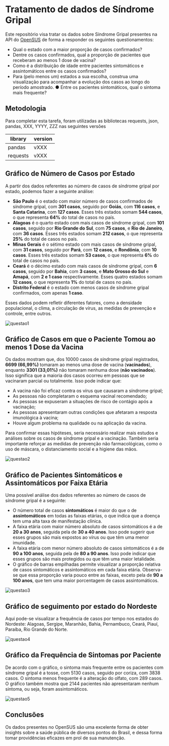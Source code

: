 # Tratamento de dados de Síndrome Gripal

Este repositório visa tratar os dados sobre Síndrome Gripal presentes na API do [OpenSUS](https://opendatasus.saude.gov.br) de forma a responder os seguintes questionamentos:
 
* Qual o estado com a maior proporção de casos confirmados?
* Dentre os casos confirmados, qual a proporção de pacientes que
receberam ao menos 1 dose de vacina?
* Como é a distribuição de idade entre pacientes sintomáticos e
assintomáticos entre os casos confirmados?
* Para (pelo menos um) estados a sua escolha, construa uma
visualização para acompanhar a evolução dos casos ao longo do
período amostrado.
● Entre os pacientes sintomáticos, qual o sintoma mais frequente?

## Metodologia

Para completar esta tarefa, foram utilizadas as bibliotecas requests, json, pandas, XXX, YYYY, ZZZ nas seguintes versões

|library|version|
|---|---|
|pandas|vXXX|
|requests|vXXX|

## Gráfico de Número de Casos por Estado

A partir dos dados referentes ao número de casos de síndrome gripal por estado, podemos fazer a seguinte análise:


- **São Paulo** é o estado com maior número de casos confirmados de síndrome gripal, com **301 casos**, seguido por **Goiás**, com **116 casos**, e **Santa Catarina**, com **127 casos**. Esses três estados somam **544 casos**, o que representa **64%** do total de casos no país.
- **Alagoas** é o quarto estado com mais casos de síndrome gripal, com **101 casos**, seguido por **Rio Grande do Sul**, com **75 casos**, e **Rio de Janeiro**, com **36 casos**. Esses três estados somam **212 casos**, o que representa **25%** do total de casos no país.
- **Minas Gerais** é o sétimo estado com mais casos de síndrome gripal, com **31 casos**, seguido por **Pará**, com **12 casos**, e **Rondônia**, com **10 casos**. Esses três estados somam **53 casos**, o que representa **6%** do total de casos no país.
- **Ceará** é o décimo estado com mais casos de síndrome gripal, com **6 casos**, seguido por **Bahia**, com **3 casos**, e **Mato Grosso do Sul** e **Amapá**, com **2 e 1 caso** respectivamente. Esses quatro estados somam **12 casos**, o que representa **1%** do total de casos no país.
- **Distrito Federal** é o estado com menos casos de síndrome gripal confirmados, com apenas **1 caso**.


Esses dados podem refletir diferentes fatores, como a densidade populacional, o clima, a circulação de vírus, as medidas de prevenção e controle, entre outros.

![questao1](https://github.com/paulodtn/sindrome-gripal/blob/main/imagens/ocorrencia_por_UF_07-05-2023_18-27-54.png)

## Gráfico de Casos em que o Paciente Tomou ao menos 1 Dose da Vacina


Os dados mostram que, dos 10000 casos de síndrome gripal registrados, **6699 (66,99%)** tomaram ao menos uma dose de vacina (**vacinados**), enquanto **3301 (33,01%)** não tomaram nenhuma dose (**não vacinados**). Isso significa que a maioria dos casos ocorreu em pessoas que se vacinaram parcial ou totalmente. Isso pode indicar que:

- A vacina não foi eficaz contra os vírus que causaram a síndrome gripal;
- As pessoas não completaram o esquema vacinal recomendado;
- As pessoas se expuseram a situações de risco de contágio após a vacinação;
- As pessoas apresentaram outras condições que afetaram a resposta imunológica à vacina;
- Houve algum problema na qualidade ou na aplicação da vacina.

Para confirmar essas hipóteses, seria necessário realizar mais estudos e análises sobre os casos de síndrome gripal e a vacinação. Também seria importante reforçar as medidas de prevenção não farmacológicas, como o uso de máscara, o distanciamento social e a higiene das mãos.

![questao2](https://github.com/paulodtn/sindrome-gripal/blob/main/imagens/ocorrencia_vacinados_por_UF_07-05-2023_18-27-54.png)

## Gráfico de Pacientes Sintomáticos e Assintomáticos por Faixa Etária


Uma possível análise dos dados referentes ao número de casos de síndrome gripal é a seguinte:

- O número total de casos **sintomáticos** é maior do que o de **assintomáticos** em todas as faixas etárias, o que indica que a doença tem uma alta taxa de manifestação clínica.
- A faixa etária com maior número absoluto de casos sintomáticos é a de **20 a 30 anos**, seguida pela de **30 a 40 anos**. Isso pode sugerir que esses grupos são mais expostos ao vírus ou que têm uma menor imunidade.
- A faixa etária com menor número absoluto de casos sintomáticos é a de **90 a 100 anos**, seguida pela de **80 a 90 anos**. Isso pode indicar que esses grupos são mais protegidos ou que têm uma maior letalidade.
- O gráfico de barras empilhadas permite visualizar a proporção relativa de casos sintomáticos e assintomáticos em cada faixa etária. Observa-se que essa proporção varia pouco entre as faixas, exceto pela de **90 a 100 anos**, que tem uma maior porcentagem de casos assintomáticos.

![questao3](https://github.com/paulodtn/sindrome-gripal/blob/main/imagens/ocorrencia_por_idade_vacina_07-05-2023_18-27-54.png)

## Gráfico de seguimento por estado do Nordeste

Aqui pode-se visualizar a frequência de casos por tempo nos estados do Nordeste: Alagoas, Sergipe, Maranhão, Bahia, Pernambuco, Ceará, Piauí, Paraíba, Rio Grande do Norte.

![questao4](https://github.com/paulodtn/sindrome-gripal/blob/main/imagens/evolucao_ne_07-05-2023_18-27-54.png)


## Gráfico da Frequência de Sintomas por Paciente

De acordo com o gráfico, o sintoma mais frequente entre os pacientes com síndrome gripal é a tosse, com 5130 casos, seguido por coriza, com 3838 casos. O sintoma menos frequente é a alteração do olfato, com 289 casos. O gráfico também mostra que 2144 pacientes não apresentaram nenhum sintoma, ou seja, foram assintomáticos.

![questao5](https://github.com/paulodtn/sindrome-gripal/blob/main/imagens/frequencia_sintomas_07-05-2023_18-27-54.png)

## Conclusões

Os dados presentes no OpenSUS são uma excelente forma de obter insights sobre a saúde pública de diversos pontos do Brasil, e dessa forma tomar providências eficazes em prol de sua manutenção. 


